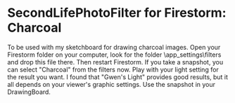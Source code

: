 # SecondLifePhotoFilter for Firestorm: Charcoal 
To be used with my sketchboard for drawing charcoal images. 
Open your Firestorm folder on your computer, look for the folder \app_settings\filters and drop this file there.
Then restart Firestorm.
If you take a snapshot, you can select "Charcoal" from the filters now. Play with your light setting for the result you want. I found that "Gwen's Light" provides good results, but it all depends on your viewer's graphic settings.
Use the snapshot in your DrawingBoard.
